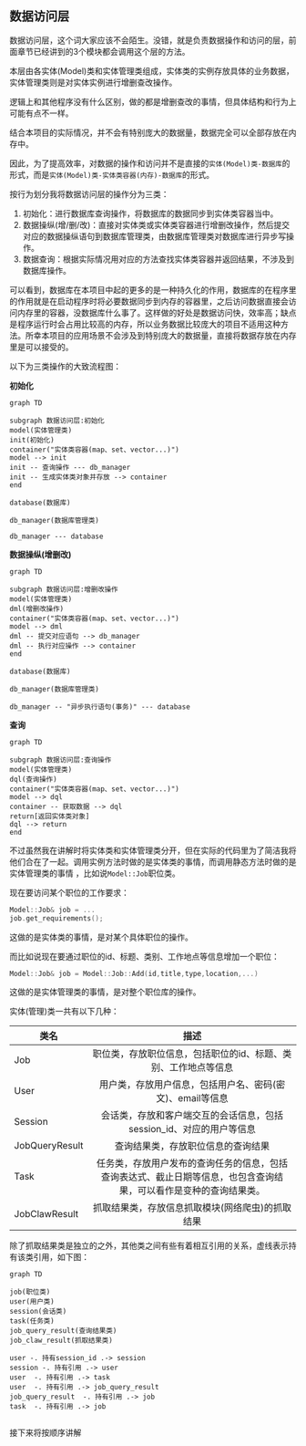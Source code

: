 ## 数据访问层

数据访问层，这个词大家应该不会陌生。没错，就是负责数据操作和访问的层，前面章节已经讲到的3个模块都会调用这个层的方法。

本层由各实体(Model)类和实体管理类组成，实体类的实例存放具体的业务数据，实体管理类则是对实体实例进行增删查改操作。

逻辑上和其他程序没有什么区别，做的都是增删查改的事情，但具体结构和行为上可能有点不一样。

结合本项目的实际情况，并不会有特别庞大的数据量，数据完全可以全部存放在内存中。

因此，为了提高效率，对数据的操作和访问并不是直接的``实体(Model)类-数据库``的形式，而是``实体(Model)类-实体类容器(内存)-数据库``的形式。

按行为划分我将数据访问层的操作分为三类：

1. 初始化：进行数据库查询操作，将数据库的数据同步到实体类容器当中。
2. 数据操纵(增/删/改)：直接对实体类或实体类容器进行增删改操作，然后提交对应的数据操纵语句到数据库管理类，由数据库管理类对数据库进行异步写操作。
3. 数据查询：根据实际情况用对应的方法查找实体类容器并返回结果，不涉及到数据库操作。



可以看到，数据库在本项目中起的更多的是一种持久化的作用，数据库的在程序里的作用就是在启动程序时将必要数据同步到内存的容器里，之后访问数据直接会访问内存里的容器，没数据库什么事了。这样做的好处是数据访问快，效率高；缺点是程序运行时会占用比较高的内存，所以业务数据比较庞大的项目不适用这种方法。所幸本项目的应用场景不会涉及到特别庞大的数据量，直接将数据存放在内存里是可以接受的。



以下为三类操作的大致流程图：

**初始化**

``` mermaid
graph TD

subgraph 数据访问层:初始化
model(实体管理类)
init(初始化)
container("实体类容器(map、set、vector...)")
model --> init
init -- 查询操作 --- db_manager
init -- 生成实体类对象并存放 --> container
end

database(数据库)

db_manager(数据库管理类)

db_manager --- database
```



**数据操纵(增删改)**

```mermaid
graph TD

subgraph 数据访问层:增删改操作
model(实体管理类)
dml(增删改操作)
container("实体类容器(map、set、vector...)")
model --> dml
dml -- 提交对应语句 --> db_manager
dml -- 执行对应操作 --> container
end

database(数据库)

db_manager(数据库管理类)

db_manager -- "异步执行语句(事务)" --- database
```



**查询**

```mermaid
graph TD

subgraph 数据访问层:查询操作
model(实体管理类)
dql(查询操作)
container("实体类容器(map、set、vector...)")
model --> dql
container -- 获取数据 --> dql
return[返回实体类对象]
dql --> return
end
```



不过虽然我在讲解时将实体类和实体管理类分开，但在实际的代码里为了简洁我将他们合在了一起。调用实例方法时做的是实体类的事情，而调用静态方法时做的是实体管理类的事情 ，比如说``Model::Job``职位类。

现在要访问某个职位的工作要求：

```C++
Model::Job& job = ...
job.get_requirements();
```

这做的是实体类的事情，是对某个具体职位的操作。



而比如说现在要通过职位的id、标题、类别、工作地点等信息增加一个职位：

```C++
Model::Job& job = Model::Job::Add(id,title,type,location,...)
```

这做的是实体管理类的事情，是对整个职位库的操作。



实体(管理)类一共有以下几种：

| 类名           |                             描述                             |
| -------------- | :----------------------------------------------------------: |
| Job            | 职位类，存放职位信息，包括职位的id、标题、类别、工作地点等信息 |
| User           |  用户类，存放用户信息，包括用户名、密码(密文)、email等信息   |
| Session        | 会话类，存放和客户端交互的会话信息，包括session_id、对应的用户等信息 |
| JobQueryResult |              查询结果类，存放职位信息的查询结果              |
| Task           | 任务类，存放用户发布的查询任务的信息，包括查询表达式、截止日期等信息，也包含查询结果，可以看作是变种的查询结果类。 |
| JobClawResult  |       抓取结果类，存放信息抓取模块(网络爬虫)的抓取结果       |

除了抓取结果类是独立的之外，其他类之间有些有着相互引用的关系，虚线表示持有该类引用，如下图：

```mermaid
graph TD

job(职位类)
user(用户类)
session(会话类)
task(任务类)
job_query_result(查询结果类)
job_claw_result(抓取结果类)

user -. 持有session_id .-> session
session -. 持有引用 .-> user
user  -. 持有引用 .-> task
user  -. 持有引用 .-> job_query_result
job_query_result  -. 持有引用 .-> job
task  -. 持有引用 .-> job


```



接下来将按顺序讲解